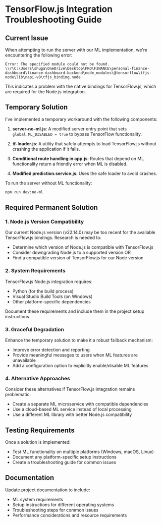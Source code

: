 # TensorFlow.js Integration Troubleshooting Guide

## Current Issue

When attempting to run the server with our ML implementation, we're encountering the following error:

```
Error: The specified module could not be found.
\\?\C:\Users\shuga\OneDrive\Desktop\PRO\FINANCE\personal-finance-dashboard\finance-dashboard-backend\node_modules\@tensorflow\tfjs-node\lib\napi-v8\tfjs_binding.node
```

This indicates a problem with the native bindings for TensorFlow.js, which are required for the Node.js integration.

## Temporary Solution

I've implemented a temporary workaround with the following components:

1. **server-no-ml.js**: A modified server entry point that sets `global.ML_DISABLED = true` to bypass TensorFlow functionality.

2. **tf-loader.js**: A utility that safely attempts to load TensorFlow.js without crashing the application if it fails.

3. **Conditional route handling in app.js**: Routes that depend on ML functionality return a friendly error when ML is disabled.

4. **Modified prediction.service.js**: Uses the safe loader to avoid crashes.

To run the server without ML functionality:

```bash
npm run dev:no-ml
```

## Required Permanent Solution

### 1. Node.js Version Compatibility

Our current Node.js version (v22.14.0) may be too recent for the available TensorFlow.js bindings. Research is needed to:

- Determine which version of Node.js is compatible with TensorFlow.js
- Consider downgrading Node.js to a supported version OR
- Find a compatible version of TensorFlow.js for our Node version

### 2. System Requirements

TensorFlow.js Node.js integration requires:

- Python (for the build process)
- Visual Studio Build Tools (on Windows)
- Other platform-specific dependencies

Document these requirements and include them in the project setup instructions.

### 3. Graceful Degradation

Enhance the temporary solution to make it a robust fallback mechanism:

- Improve error detection and reporting
- Provide meaningful messages to users when ML features are unavailable
- Add a configuration option to explicitly enable/disable ML features

### 4. Alternative Approaches

Consider these alternatives if TensorFlow.js integration remains problematic:

- Create a separate ML microservice with compatible dependencies
- Use a cloud-based ML service instead of local processing
- Use a different ML library with better Node.js compatibility

## Testing Requirements

Once a solution is implemented:

- Test ML functionality on multiple platforms (Windows, macOS, Linux)
- Document any platform-specific setup instructions
- Create a troubleshooting guide for common issues

## Documentation

Update project documentation to include:

- ML system requirements
- Setup instructions for different operating systems
- Troubleshooting steps for common issues
- Performance considerations and resource requirements
